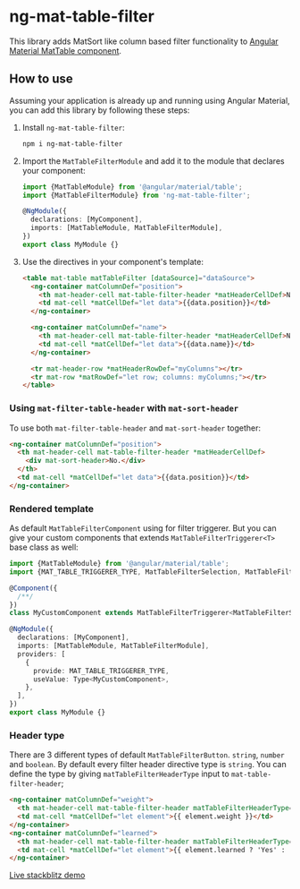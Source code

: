 # ng-mat-table-filter

This library adds MatSort like column based filter functionality to [Angular Material MatTable component](https://material.angular.io/components/table/overview).

## How to use

Assuming your application is already up and running using Angular Material, you can add this library by following these steps:

1. Install `ng-mat-table-filter`:

   ```bash
   npm i ng-mat-table-filter
   ```

2. Import the `MatTableFilterModule` and add it to the module that declares your component:

   ```ts
   import {MatTableModule} from '@angular/material/table';
   import {MatTableFilterModule} from 'ng-mat-table-filter';

   @NgModule({
     declarations: [MyComponent],
     imports: [MatTableModule, MatTableFilterModule],
   })
   export class MyModule {}
   ```

3. Use the directives in your component's template:

   ```html
   <table mat-table matTableFilter [dataSource]="dataSource">
     <ng-container matColumnDef="position">
       <th mat-header-cell mat-table-filter-header *matHeaderCellDef>No.</th>
       <td mat-cell *matCellDef="let data">{{data.position}}</td>
     </ng-container>

     <ng-container matColumnDef="name">
       <th mat-header-cell mat-table-filter-header *matHeaderCellDef>Name</th>
       <td mat-cell *matCellDef="let data">{{data.name}}</td>
     </ng-container>

     <tr mat-header-row *matHeaderRowDef="myColumns"></tr>
     <tr mat-row *matRowDef="let row; columns: myColumns;"></tr>
   </table>
   ```

### Using `mat-filter-table-header` with `mat-sort-header`

To use both `mat-filter-table-header` and `mat-sort-header` together:

```html
<ng-container matColumnDef="position">
  <th mat-header-cell mat-table-filter-header *matHeaderCellDef>
    <div mat-sort-header>No.</div>
  </th>
  <td mat-cell *matCellDef="let data">{{data.position}}</td>
</ng-container>
```

### Rendered template

As default `MatTableFilterComponent` using for filter triggerer. But you can give your custom components that extends `MatTableFilterTriggerer<T>` base class as well:

```ts
import {MatTableModule} from '@angular/material/table';
import {MAT_TABLE_TRIGGERER_TYPE, MatTableFilterSelection, MatTableFilterModule, MatTableFilterTriggerer} from 'ng-mat-table-filter';

@Component({
  /**/
})
class MyCustomComponent extends MatTableFilterTriggerer<MatTableFilterSelection> {}

@NgModule({
  declarations: [MyComponent],
  imports: [MatTableModule, MatTableFilterModule],
  providers: [
    {
      provide: MAT_TABLE_TRIGGERER_TYPE,
      useValue: Type<MyCustomComponent>,
    },
  ],
})
export class MyModule {}
```

### Header type

There are 3 different types of default `MatTableFilterButton`. `string`, `number` and `boolean`. By default every filter header directive type is `string`. You can define the type by giving `matTableFilterHeaderType` input to `mat-table-filter-header`;

```html
<ng-container matColumnDef="weight">
  <th mat-header-cell mat-table-filter-header matTableFilterHeaderType="number" *matHeaderCellDef>Weight</th>
  <td mat-cell *matCellDef="let element">{{ element.weight }}</td>
</ng-container>
<ng-container matColumnDef="learned">
  <th mat-header-cell mat-table-filter-header matTableFilterHeaderType="boolean" *matHeaderCellDef>Learned</th>
  <td mat-cell *matCellDef="let element">{{ element.learned ? 'Yes' : 'No' }}</td>
</ng-container>
```

[Live stackblitz demo](https://stackblitz.com/edit/stackblitz-starters-ptbjcs?file=src%2Fmain.html)
